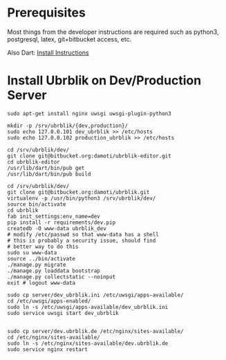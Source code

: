 Prerequisites
=============
Most things from the developer instructions are required such as python3, postgresql, latex, git+bitbucket access, etc.

Also Dart: [Install Instructions](https://www.dartlang.org/tools/debian.html)

Install Ubrblik on Dev/Production Server
========================================

```
sudo apt-get install nginx uwsgi uwsgi-plugin-python3

mkdir -p /srv/ubrblik/{dev,production}/
sudo echo 127.0.0.101 dev_ubrblik >> /etc/hosts
sudo echo 127.0.0.102 production_ubrblik >> /etc/hosts

cd /srv/ubrblik/dev/
git clone git@bitbucket.org:damoti/ubrblik-editor.git
cd ubrblik-editor
/usr/lib/dart/bin/pub get
/usr/lib/dart/bin/pub build

cd /srv/ubrblik/dev/
git clone git@bitbucket.org:damoti/ubrblik.git
virtualenv -p /usr/bin/python3 /srv/ubrblik/dev/
source bin/activate
cd ubrblik
fab init_settings:env_name=dev
pip install -r requirements/dev.pip
createdb -O www-data ubrblik_dev
# modify /etc/passwd so that www-data has a shell
# this is probably a security issue, should find
# better way to do this
sudo su www-data
source ../bin/activate
./manage.py migrate
./manage.py loaddata bootstrap
./manage.py collectstatic --noinput
exit # logout www-data

sudo cp server/dev_ubrblik.ini /etc/uwsgi/apps-available/
cd /etc/uwsgi/apps-enabled/
sudo ln -s /etc/uwsgi/apps-available/dev_ubrblik.ini
sudo service uwsgi start dev_ubrblik


sudo cp server/dev.ubrblik.de /etc/nginx/sites-available/
cd /etc/nginx/sites-available/
sudo ln -s /etc/nginx/sites-available/dev.ubrblik.de
sudo service nginx restart
```
